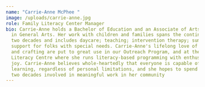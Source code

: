 ```yaml
---
name: "Carrie-Anne McPhee "
image: /uploads/carrie-anne.jpg
role: Family Literacy Center Manager
bio: Carrie-Anne holds a Bachelor of Education and an Associate of Arts Degree
  in General Arts. Her work with children and families spans the continent and
  two decades and includes daycare; teaching; intervention therapy; summer camp;
  support for folks with special needs. Carrie-Anne's lifelong love of reading
  and crafting are put to great use in our Outreach Program, and at the Family
  Literacy Centre where she runs literacy-based programming with enthusiasm and
  joy. Carrie-Anne believes whole-heartedly that everyone is capable of
  learning, regardless of personal limitations, and she hopes to spend the next
  two decades involved in meaningful work in her community
---
```

